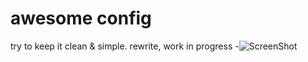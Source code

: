 awesome config
==============

try to keep it clean & simple.
rewrite, work in progress
-![ScreenShot](https://raw.github.com/xkonni/config_awesome/clean/awesome.png)

